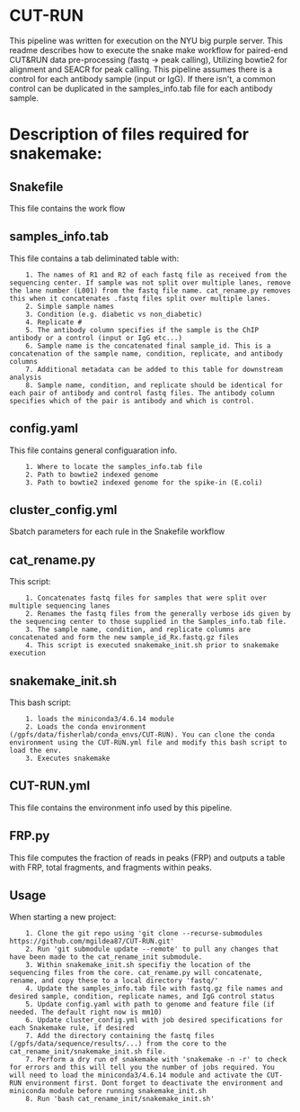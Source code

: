 # CUT-RUN
This pipeline was written for execution on the NYU big purple server. This readme describes how to execute the snake make workflow for paired-end CUT&RUN data pre-processing (fastq -> peak calling), Utilizing bowtie2 for alignment and SEACR for peak calling. This pipeline assumes there is a control for each antibody sample (input or IgG). If there isn't, a common control can be duplicated in the samples_info.tab file for each antibody sample.

# Description of files required for snakemake:
## Snakefile
This file contains the work flow
## samples_info.tab
This file contains a tab deliminated table with:

		1. The names of R1 and R2 of each fastq file as received from the sequencing center. If sample was not split over multiple lanes, remove the lane number (L001) from the fastq file name. cat_rename.py removes this when it concatenates .fastq files split over multiple lanes.
		2. Simple sample names
		3. Condition (e.g. diabetic vs non_diabetic)
		4. Replicate #
		5. The antibody column specifies if the sample is the ChIP antibody or a control (input or IgG etc...)
		6. Sample name is the concatenated final sample_id. This is a concatenation of the sample name, condition, replicate, and antibody columns  
		7. Additional metadata can be added to this table for downstream analysis
		8. Sample name, condition, and replicate should be identical for each pair of antibody and control fastq files. The antibody column specifies which of the pair is antibody and which is control.
## config.yaml
This file contains general configuaration info.

		1. Where to locate the samples_info.tab file
		2. Path to bowtie2 indexed genome
		3. Path to bowtie2 indexed genome for the spike-in (E.coli)

## cluster_config.yml
Sbatch parameters for each rule in the Snakefile workflow
## cat_rename.py
This script:

		1. Concatenates fastq files for samples that were split over multiple sequencing lanes
		2. Renames the fastq files from the generally verbose ids given by the sequencing center to those supplied in the Samples_info.tab file.
		3. The sample name, condition, and replicate columns are concatenated and form the new sample_id_Rx.fastq.gz files
		4. This script is executed snakemake_init.sh prior to snakemake execution
## snakemake_init.sh
This bash script:

		1. loads the miniconda3/4.6.14 module
		2. Loads the conda environment (/gpfs/data/fisherlab/conda_envs/CUT-RUN). You can clone the conda environment using the CUT-RUN.yml file and modify this bash script to load the env.
		3. Executes snakemake
## CUT-RUN.yml
This file contains the environment info used by this pipeline.
 
## FRP.py
This file computes the fraction of reads in peaks (FRP) and outputs a table with FRP, total fragments, and fragments within peaks.

## Usage
When starting a new project:

		1. Clone the git repo using 'git clone --recurse-submodules https://github.com/mgildea87/CUT-RUN.git'
		2. Run 'git submodule update --remote' to pull any changes that have been made to the cat_rename_init submodule.
		3. Within snakemake_init.sh specifiy the location of the sequencing files from the core. cat_rename.py will concatenate, rename, and copy these to a local directory 'fastq/' 
		4. Update the samples_info.tab file with fastq.gz file names and desired sample, condition, replicate names, and IgG control status
		5. Update config.yaml with path to genome and feature file (if needed. The default right now is mm10)
		6. Update cluster_config.yml with job desired specifications for each Snakemake rule, if desired
		7. Add the directory containing the fastq files (/gpfs/data/sequence/results/...) from the core to the cat_rename_init/snakemake_init.sh file.
		7. Perform a dry run of snakemake with 'snakemake -n -r' to check for errors and this will tell you the number of jobs required. You will need to load the miniconda3/4.6.14 module and activate the CUT-RUN environment first. Dont forget to deactivate the environment and miniconda module before running snakemake_init.sh
		8. Run 'bash cat_rename_init/snakemake_init.sh'
